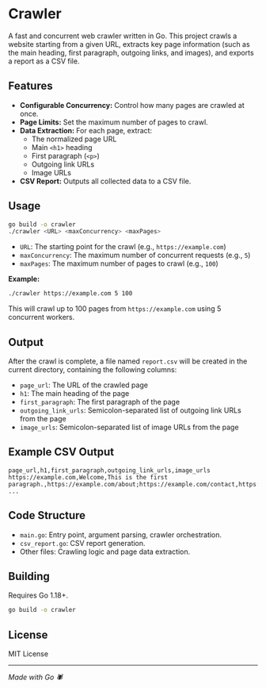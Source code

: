 # Crawler

A fast and concurrent web crawler written in Go. This project crawls a website starting from a given URL, extracts key page information (such as the main heading, first paragraph, outgoing links, and images), and exports a report as a CSV file.

## Features

- **Configurable Concurrency:** Control how many pages are crawled at once.
- **Page Limits:** Set the maximum number of pages to crawl.
- **Data Extraction:** For each page, extract:
  - The normalized page URL
  - Main `<h1>` heading
  - First paragraph (`<p>`)
  - Outgoing link URLs
  - Image URLs
- **CSV Report:** Outputs all collected data to a CSV file.

## Usage

```sh
go build -o crawler
./crawler <URL> <maxConcurrency> <maxPages>
```

- `URL`: The starting point for the crawl (e.g., `https://example.com`)
- `maxConcurrency`: The maximum number of concurrent requests (e.g., `5`)
- `maxPages`: The maximum number of pages to crawl (e.g., `100`)

**Example:**

```sh
./crawler https://example.com 5 100
```

This will crawl up to 100 pages from `https://example.com` using 5 concurrent workers.

## Output

After the crawl is complete, a file named `report.csv` will be created in the current directory, containing the following columns:

- `page_url`: The URL of the crawled page
- `h1`: The main heading of the page
- `first_paragraph`: The first paragraph of the page
- `outgoing_link_urls`: Semicolon-separated list of outgoing link URLs from the page
- `image_urls`: Semicolon-separated list of image URLs from the page

## Example CSV Output

```csv
page_url,h1,first_paragraph,outgoing_link_urls,image_urls
https://example.com,Welcome,This is the first paragraph.,https://example.com/about;https://example.com/contact,https://example.com/img/logo.png
...
```

## Code Structure

- `main.go`: Entry point, argument parsing, crawler orchestration.
- `csv_report.go`: CSV report generation.
- Other files: Crawling logic and page data extraction.

## Building

Requires Go 1.18+.

```sh
go build -o crawler
```

## License

MIT License

---

*Made with Go 🕷️*